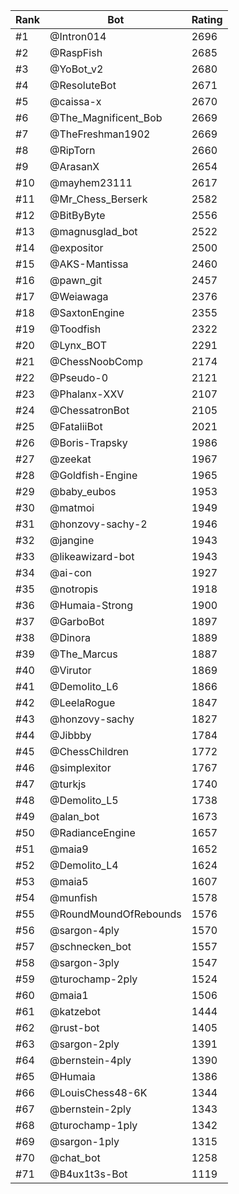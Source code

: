 Rank|Bot|Rating
---|---|---
#1|@Intron014|2696
#2|@RaspFish|2685
#3|@YoBot_v2|2680
#4|@ResoluteBot|2671
#5|@caissa-x|2670
#6|@The_Magnificent_Bob|2669
#7|@TheFreshman1902|2669
#8|@RipTorn|2660
#9|@ArasanX|2654
#10|@mayhem23111|2617
#11|@Mr_Chess_Berserk|2582
#12|@BitByByte|2556
#13|@magnusglad_bot|2522
#14|@expositor|2500
#15|@AKS-Mantissa|2460
#16|@pawn_git|2457
#17|@Weiawaga|2376
#18|@SaxtonEngine|2355
#19|@Toodfish|2322
#20|@Lynx_BOT|2291
#21|@ChessNoobComp|2174
#22|@Pseudo-0|2121
#23|@Phalanx-XXV|2107
#24|@ChessatronBot|2105
#25|@FataliiBot|2021
#26|@Boris-Trapsky|1986
#27|@zeekat|1967
#28|@Goldfish-Engine|1965
#29|@baby_eubos|1953
#30|@matmoi|1949
#31|@honzovy-sachy-2|1946
#32|@jangine|1943
#33|@likeawizard-bot|1943
#34|@ai-con|1927
#35|@notropis|1918
#36|@Humaia-Strong|1900
#37|@GarboBot|1897
#38|@Dinora|1889
#39|@The_Marcus|1887
#40|@Virutor|1869
#41|@Demolito_L6|1866
#42|@LeelaRogue|1847
#43|@honzovy-sachy|1827
#44|@Jibbby|1784
#45|@ChessChildren|1772
#46|@simplexitor|1767
#47|@turkjs|1740
#48|@Demolito_L5|1738
#49|@alan_bot|1673
#50|@RadianceEngine|1657
#51|@maia9|1652
#52|@Demolito_L4|1624
#53|@maia5|1607
#54|@munfish|1578
#55|@RoundMoundOfRebounds|1576
#56|@sargon-4ply|1570
#57|@schnecken_bot|1557
#58|@sargon-3ply|1547
#59|@turochamp-2ply|1524
#60|@maia1|1506
#61|@katzebot|1444
#62|@rust-bot|1405
#63|@sargon-2ply|1391
#64|@bernstein-4ply|1390
#65|@Humaia|1386
#66|@LouisChess48-6K|1344
#67|@bernstein-2ply|1343
#68|@turochamp-1ply|1342
#69|@sargon-1ply|1315
#70|@chat_bot|1258
#71|@B4ux1t3s-Bot|1119
